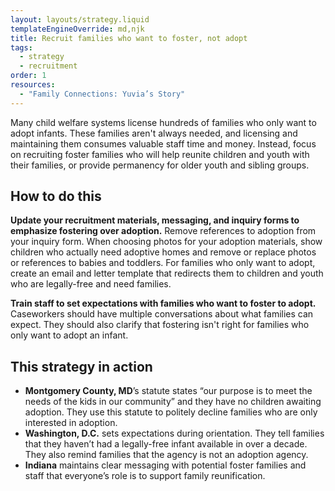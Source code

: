 ```yaml
---
layout: layouts/strategy.liquid
templateEngineOverride: md,njk
title: Recruit families who want to foster, not adopt
tags:
  - strategy
  - recruitment
order: 1
resources:
  - "Family Connections: Yuvia’s Story"
---
```

Many child welfare systems license hundreds of families who only want to adopt infants. These families aren't always needed, and licensing and maintaining them consumes valuable staff time and money. Instead, focus on recruiting foster families who will help reunite children and youth with their families, or provide permanency for older youth and sibling groups.

## How to do this

**Update your recruitment materials, messaging, and inquiry forms to emphasize fostering over adoption.** Remove references to adoption from your inquiry form. When choosing photos for your adoption materials, show children who actually need adoptive homes and remove or replace photos or references to babies and toddlers. For families who only want to adopt, create an email and letter template that redirects them to children and youth who are legally-free and need families. 

**Train staff to set expectations with families who want to foster to adopt.** Caseworkers should have multiple conversations about what families can expect. They should also clarify that fostering isn't right for families who only want to adopt an infant.

## This strategy in action

* **Montgomery County, MD**’s statute states “our purpose is to meet the needs of the kids in our community” and they have no children awaiting adoption. They use this statute to politely decline families who are only interested in adoption.  
* **Washington, D.C.** sets expectations during orientation. They tell families that they haven’t had a legally-free infant available in over a decade. They also remind families that the agency is not an adoption agency.  
* **Indiana** maintains clear messaging with potential foster families and staff that everyone’s role is to support family reunification.
